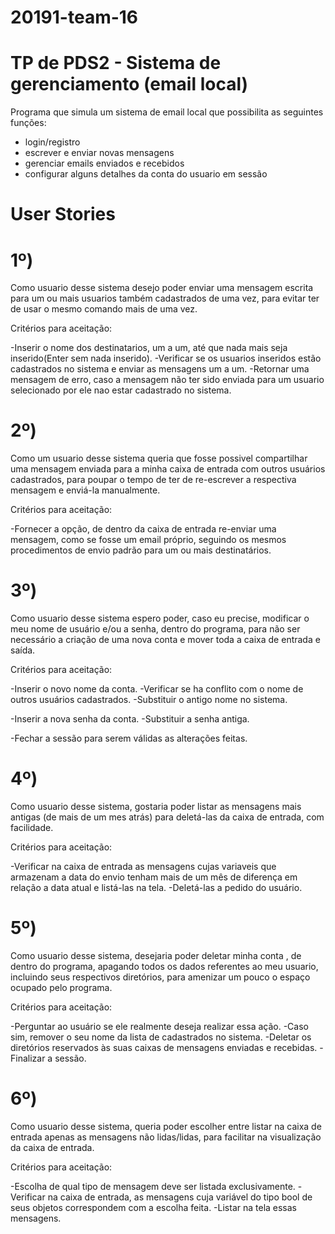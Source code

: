 # 20191-team-16

# TP de PDS2 - Sistema de gerenciamento (email local)

Programa que simula um sistema de email local que possibilita as seguintes funções:

- login/registro
- escrever e enviar novas mensagens
- gerenciar emails enviados e recebidos
- configurar alguns detalhes da conta do usuario em sessão

# User Stories

# 1º)
Como usuario desse sistema desejo poder enviar uma mensagem escrita para um ou
mais usuarios também cadastrados de uma vez, para evitar ter de usar o mesmo comando
mais de uma vez.

Critérios para aceitação:

 -Inserir o nome dos destinatarios, um a um, até que nada mais seja inserido(Enter sem nada inserido).
 -Verificar se os usuarios inseridos estão cadastrados no sistema e enviar as mensagens um a um.
 -Retornar uma mensagem de erro, caso a mensagem não ter sido enviada para um usuario selecionado
  por ele nao estar cadastrado no sistema.

# 2º)
Como um usuario desse sistema queria que fosse possivel compartilhar uma
mensagem enviada para a minha caixa de entrada com outros usuários cadastrados,
para poupar o tempo de ter de re-escrever a respectiva mensagem e enviá-la manualmente.

Critérios para aceitação:

 -Fornecer a opção, de dentro da caixa de entrada re-enviar uma mensagem, como se fosse um email próprio,
  seguindo os mesmos procedimentos de envio padrão para um ou mais destinatários.
 
# 3º)
Como usuario desse sistema espero poder, caso eu precise, modificar o meu nome
de usuário e/ou a senha, dentro do programa, para não ser necessário a criação
de uma nova conta e mover toda a caixa de entrada e saída.

Critérios para aceitação:

 -Inserir o novo nome da conta.
 -Verificar se ha conflito com o nome de outros usuários cadastrados.
 -Substituir o antigo nome no sistema.
 
 -Inserir a nova senha da conta.
 -Substituir a senha antiga.
 
 -Fechar a sessão para serem válidas as alterações feitas.

# 4º)
Como usuario desse sistema, gostaria poder listar as mensagens mais antigas
(de mais de um mes atrás) para deletá-las da caixa de entrada, com facilidade.

Critérios para aceitação:

 -Verificar na caixa de entrada as mensagens cujas variaveis que armazenam a data do envio
  tenham mais de um mês de diferença em relação a data atual e listá-las na tela.
 -Deletá-las a pedido do usuário.

# 5º)
Como usuario desse sistema, desejaria poder deletar minha conta , de dentro do programa,
apagando todos os dados referentes ao meu usuario, incluindo seus respectivos diretórios,
para amenizar um pouco o espaço ocupado pelo programa.

Critérios para aceitação:

 -Perguntar ao usuário se ele realmente deseja realizar essa ação.
 -Caso sim, remover o seu nome da lista de cadastrados no sistema.
 -Deletar os diretórios reservados às suas caixas de mensagens enviadas e recebidas.
 -Finalizar a sessão.

# 6º)
Como usuario desse sistema, queria poder escolher entre listar na caixa de entrada apenas
as mensagens não lidas/lidas, para facilitar na visualização da caixa de entrada.

Critérios para aceitação:

 -Escolha de qual tipo de mensagem deve ser listada exclusivamente.
 -Verificar na caixa de entrada, as mensagens cuja variável do tipo bool de seus objetos correspondem
  com a escolha feita.
 -Listar na tela essas mensagens.
